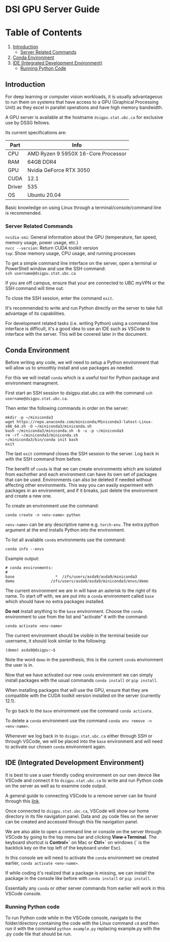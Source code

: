 # DSI GPU Server Guide

# Table of Contents
1. [Introduction](#introduction)
    - [Server Related Commands](#server-related-commands)
2. [Conda Environment](#conda-environment)
3. [IDE (Integrated Development Environment)](#ide-integrated-development-environment)
    - [Running Python Code](#running-python-code)

## Introduction
For deep learning or computer vision workloads, it is usually advantageous to run them on systems that have access to a GPU (Graphical Processing Unit) as they excel in parallel operations and have high memory bandwidth.

A GPU server is available at the hostname `dsigpu.stat.ubc.ca` for exclusive use by DSSG fellows. 

Its current specifications are:

| Part | Info |
| ---- | ----------- |
| CPU | AMD Ryzen 9 5950X 16-Core Processor |  
| RAM | 64GB DDR4 | 
| GPU | Nvidia GeForce RTX 3050 |    
| CUDA | 12.1 |  
| Driver | 535 |
| OS | Ubuntu 20.04 |

Basic knowledge on using Linux through a terminal/console/command line is recommended.

### Server Related Commands
`nvidia-smi`: General information about the GPU (temperature, fan speed, memory usage, power usage, etc.)  
`nvcc --version`: Return CUDA toolkit version  
`top`: Show memory usage, CPU usage, and running processes  

To get a simple command line interface on the server, open a terminal or PowerShell window and use the SSH command:  
`ssh username@dsigpu.stat.ubc.ca`

If you are off campus, ensure that your are connected to UBC myVPN or the SSH command will time out.

To close the SSH session, enter the command `exit`.

It's recommended to write and run Python directly on the server to take full advantage of its capabilities.

For development related tasks (i.e. writing Python) using a command line interface is difficult, it's a good idea to use an IDE such as VSCode to interface with the server. This will be covered later in the document.

## Conda Environment

Before writing any code, we will need to setup a Python environment that will allow us to smoothly install and use packages as needed.

For this we will install `conda` which is a useful tool for Python package and environment managment.

First start an SSH session to dsigpu.stat.ubc.ca with the command `ssh username@dsigpu.stat.ubc.ca`.

Then enter the following commands in order on the server:
```
mkdir -p ~/miniconda3
wget https://repo.anaconda.com/miniconda/Miniconda3-latest-Linux-x86_64.sh -O ~/miniconda3/miniconda.sh
bash ~/miniconda3/miniconda.sh -b -u -p ~/miniconda3
rm -rf ~/miniconda3/miniconda.sh
~/miniconda3/bin/conda init bash
exit
```

The last `exit` command closes the SSH session to the server. Log back in with the SSH command from before.

The benefit of `conda` is that we can create environments which are isolated from eachother and each environment can have its own set of packages that can be used. Environments can also be deleted if needed without affecting other environments. This way you can easily experiment with packages in an environment, and if it breaks, just delete the environment and create a new one.

To create an environment use the command:  
```
conda create -n <env-name> python
```

`<env-name>` can be any descriptive name e.g. `torch-env`. The extra python argument at the end installs Python into the environment.

To list all available `conda` environments use the command:  
```
conda info --envs
```

Example output:
```
# conda environments:
#
base                  *  /zfs/users/asda9/asda9/miniconda3
demo                /zfs/users/asda9/asda9/miniconda3/envs/demo
```

The current environment we are in will have an asterisk to the right of its name. To start off with, we are put into a `conda` environment called `base` which should have no extra packages installed. 

**Do not** install anything to the `base` environment. Choose the `conda` environment to use from the list and "activate" it with the command:  
```
conda activate <env-name>
```

The current environment should be visible in the terminal beside our username, it should look similar to the following:
```
(demo) asda9@dsigpu:~$
```
Note the word `demo` in the parenthesis, this is the current `conda` environment the user is in.

Now that we have activated our new `conda` environment we can simply install packages with the usual commands `conda install` or `pip install`.

When installing packages that will use the GPU, ensure that they are compatible with the CUDA toolkit version installed on the server (currently 12.1).

To go back to the `base` environment use the command `conda activate`. 

To delete a `conda` environment use the command `conda env remove -n <env-name>`.

Whenever we log back in to `dsigpu.stat.ubc.ca` either through SSH or through VSCode, we will be placed into the `base` environment and will need to activate our chosen `conda` environment again.

## IDE (Integrated Development Environment)

It is best to use a user friendly coding environment on our own device like VSCode and connect it to `dsigpu.stat.ubc.ca` to write and run Python code on the server as well as to examine code output.

A general guide to connecting VSCode to a remove server can be found through this [link](https://www.digitalocean.com/community/tutorials/how-to-use-visual-studio-code-for-remote-development-via-the-remote-ssh-plugin).

Once connected to `dsigpu.stat.ubc.ca`, VSCode will show our home directory in its file navigation panel. Data and .py code files on the server can be created and accessed through this file navigation panel. 

We are also able to open a command line or console on the server through VSCode by going to the top menu bar and clicking **View->Terminal**. The keyboard shortcut is **Control+\`** on Mac or **Ctrl+\`** on windows (` is the backtick key on the top left of the keyboard under Esc).

In this console we will need to activate the `conda` environment we created earlier, `conda activate <env-name>`.

If while coding it's realized that a package is missing, we can install the package in the console like before with `conda install` or `pip install`.

Essentially any `conda` or other server commands from earlier will work in this VSCode console.

### Running Python code

To run Python code while in the VSCode console, navigate to the folder/directory containing the code with the Linux command `cd` and then run it with the command `python example.py` replacing example.py with the .py code file that should be run.
